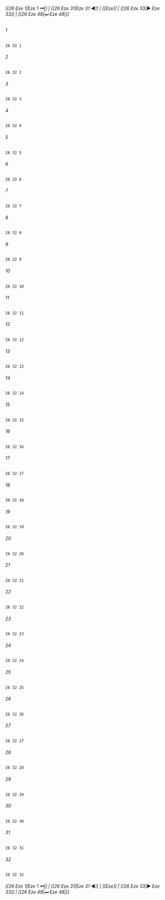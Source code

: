 
###### [[26 Eze 1|Eze 1 ⏮]] | [[26 Eze 31|Eze 31 ◀]] | [[Eze]] | [[26 Eze 33|▶ Eze 33]] | [[26 Eze 48|⏭ Eze 48|]]

###### 1
``` verse
26 32 1 
```
###### 2
``` verse
26 32 2 
```
###### 3
``` verse
26 32 3 
```
###### 4
``` verse
26 32 4 
```
###### 5
``` verse
26 32 5 
```
###### 6
``` verse
26 32 6 
```
###### 7
``` verse
26 32 7 
```
###### 8
``` verse
26 32 8 
```
###### 9
``` verse
26 32 9 
```
###### 10
``` verse
26 32 10 
```
###### 11
``` verse
26 32 11 
```
###### 12
``` verse
26 32 12 
```
###### 13
``` verse
26 32 13 
```
###### 14
``` verse
26 32 14 
```
###### 15
``` verse
26 32 15 
```
###### 16
``` verse
26 32 16 
```
###### 17
``` verse
26 32 17 
```
###### 18
``` verse
26 32 18 
```
###### 19
``` verse
26 32 19 
```
###### 20
``` verse
26 32 20 
```
###### 21
``` verse
26 32 21 
```
###### 22
``` verse
26 32 22 
```
###### 23
``` verse
26 32 23 
```
###### 24
``` verse
26 32 24 
```
###### 25
``` verse
26 32 25 
```
###### 26
``` verse
26 32 26 
```
###### 27
``` verse
26 32 27 
```
###### 28
``` verse
26 32 28 
```
###### 29
``` verse
26 32 29 
```
###### 30
``` verse
26 32 30 
```
###### 31
``` verse
26 32 31 
```
###### 32
``` verse
26 32 32 
```

###### [[26 Eze 1|Eze 1 ⏮]] | [[26 Eze 31|Eze 31 ◀]] | [[Eze]] | [[26 Eze 33|▶ Eze 33]] | [[26 Eze 48|⏭ Eze 48|]]

